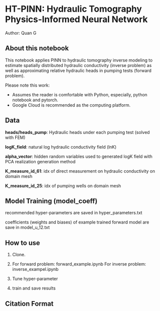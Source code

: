 # HT-PINN: Hydraulic Tomography Physics-Informed Neural Network 
Author: Quan G

## About this notebook

This notebook applies PINN to hydraulic tomography inverse modeling to estimate spatially distributed hydraulic conductivity (inverse problem) as well as approximating relative hydraulic heads in pumping tests (forward problem).

Please note this work:
* Assumes the reader is comfortable with Python, especially, python notebook and pytorch.
* Google Cloud is recommended as the computing platform.

## Data

**heads/heads_pump<id>**: Hydraulic heads under each pumping test (solved with FEM)
   
**logK_field**: natural log hydraulic conductivity field (lnK)
   
**alpha_vector**: hidden random variables used to generated logK field with PCA realization generation method
   
**K_measure_id_61**: idx of direct measurement on hydraulic conductivity on domain mesh
   
**K_measure_id_25**: idx of pumping wells on domain mesh
 
## Model Training (model_coeff)
   
recommended hyper-parameters are saved in hyper_parameters.txt
   
coefficients (weights and biases) of example trained forward model are save in model_u_12.txt
   
## How to use

1) Clone.

2) For forward problem: forward_example.ipynb
   For inverse problem: inverse_exampel.ipynb
  
3) Tune hyper-parameter

4) train and save results

## Citation Format
